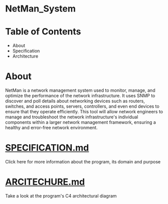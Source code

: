 # NetMan_System
# Table of Contents
- About
- Specification
- Architecture
# About
NetMan is a network management system used to monitor, manage, and optimize the performance of the network infrastructure. It uses SNMP to discover and poll details about networking devices such as routers, switches, and access points, servers, controllers, and even end devices to ensure that they operate efficiently. This tool will allow network engineers to manage and troubleshoot the network infrastructure's individual components within a larger network management framework, ensuring a healthy and error-free network environment.

# [SPECIFICATION.md](https://github.com/simnikiwe-nick-hlope-77/NetMan_System/blob/master/SPECIFICATION.md)
Click here for more information about the program, its domain and purpose
# [ARCITECHURE.md](https://github.com/simnikiwe-nick-hlope-77/NetMan_System/blob/master/ARCHITECTURE.md)
Take a look at the program's C4 architectural diagram
